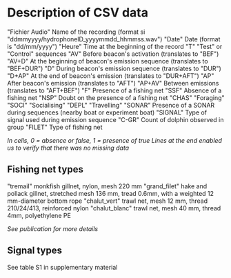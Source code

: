 # Description of CSV data

"Fichier Audio" 	Name of the recording (format si "ddmmyyyy/hydrophoneID_yyyymmdd_hhmmss.wav")
"Date"				Date (format is "dd/mm/yyyy")
"Heure"				Time at the beginning of the record
"T"					"Test" or "Control" sequences
"AV"				Before beacon's activation (translates to "BEF")
"AV+D"				At the beginning of beacon's emission sequence (translates to "BEF+DUR")
"D"					During beacon's emission sequence (translates to "DUR")
"D+AP"				At the end of beacon's emission (translates to "DUR+AFT")
"AP"				After beacon's emission (translates to "AFT")
"AP+AV"				Between emissions (translates to "AFT+BEF")
"F"					Presence of a fishing net
"SSF"				Absence of a fishing net
"NSP"				Doubt on the presence of a fishing net
"CHAS"				"Foraging"
"SOCI"				"Socialising"
"DEPL"				"Travelling"
"SONAR"				Presence of a SONAR during sequences (nearby boat or experiment boat)
"SIGNAL"			Type of signal used during emission sequence
"C-GR"				Count of dolphin observed in group
"FILET"				Type of fishing net

*In cells, 0 = absence or false, 1 = presence of true*
*Lines at the end enabled us to verify that there was no missing data*

## Fishing net types
"tremail"			monkfish gillnet, nylon, mesh 220 mm
"grand_filet"		hake and pollack gillnet, stretched mesh 136 mm, tread 0.6mm, with a weighted 12 mm-diameter bottom rope
"chalut_vert"		trawl net, mesh 12 mm, thread 210/24/413, reinforced nylon
"chalut_blanc"		trawl net, mesh 40 mm, thread 4mm, polyethylene PE

*See publication for more details*

## Signal types

See table S1 in supplementary material


